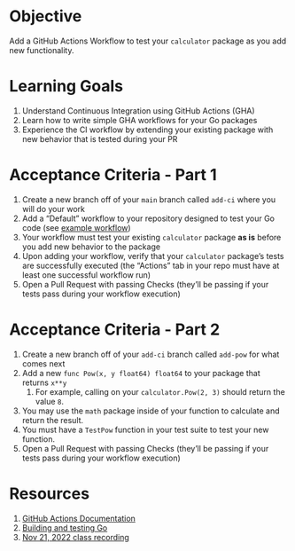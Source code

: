 # Objective

Add a GitHub Actions Workflow to test your `calculator` package as you add new functionality.

# Learning Goals

1. Understand Continuous Integration using GitHub Actions (GHA)
2. Learn how to write simple GHA workflows for your Go packages
3. Experience the CI workflow by extending your existing package with new behavior that is tested during your PR

# Acceptance Criteria - Part 1

1. Create a new branch off of your `main` branch called `add-ci` where you will do your work
2. Add a “Default” workflow to your repository designed to test your Go code (see [example workflow](https://docs.github.com/en/actions/automating-builds-and-tests/building-and-testing-go))
3. Your workflow must test your existing `calculator` package **as is** before you add new behavior to the package
4. Upon adding your workflow, verify that your `calculator` package’s tests are successfully executed (the “Actions” tab in your repo must have at least one successful workflow run)
5. Open a Pull Request with passing Checks (they’ll be passing if your tests pass during your workflow execution)

# Acceptance Criteria - Part 2

1. Create a new branch off of your `add-ci` branch called `add-pow` for what comes next
2. Add a new `func Pow(x, y float64) float64` to your package that returns `x**y`
    1. For example, calling on your `calculator.Pow(2, 3)` should return the value `8`.
3. You may use the `math` package inside of your function to calculate and return the result.
4. You must have a `TestPow` function in your test suite to test your new function.
5. Open a Pull Request with passing Checks (they’ll be passing if your tests pass during your workflow execution)

# Resources

1. [GitHub Actions Documentation](https://docs.github.com/en/actions)
2. [Building and testing Go](https://docs.github.com/en/actions/automating-builds-and-tests/building-and-testing-go)
3. [Nov 21, 2022 class recording](https://www.notion.so/MONDAY-158d3ddfe6e64e949733d153f8318b62)
